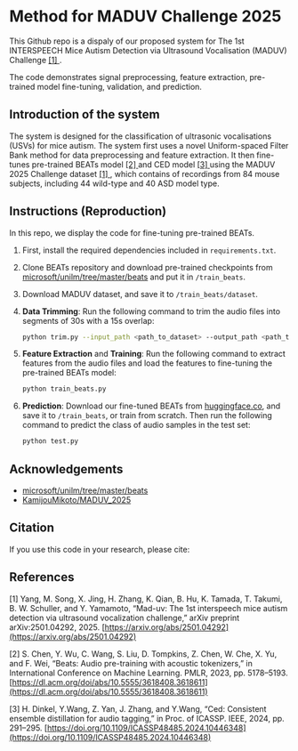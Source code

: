 # Method for MADUV Challenge 2025

This Github repo is a dispaly of our proposed system for The 1st INTERSPEECH Mice Autism Detection via Ultrasound Vocalisation (MADUV) Challenge [ [1] ](#1).

The code demonstrates signal preprocessing, feature extraction, pre-trained model fine-tuning, validation, and prediction.

## Introduction of the system

The system is designed for the classification of ultrasonic vocalisations (USVs) for mice autism. The system first uses a novel Uniform-spaced Filter Bank method for data preprocessing and feature extraction. It then fine-tunes pre-trained BEATs model [ [2] ](#2) and CED model [ [3] ](#3) using the MADUV 2025 Challenge dataset [ [1] ](#1), which contains of recordings from 84 mouse subjects, including 44 wild-type and 40 ASD model type.

## Instructions (Reproduction)
In this repo, we display the code for fine-tuning pre-trained BEATs.

1. First, install the required dependencies included in `requirements.txt`.
2. Clone BEATs repository and download pre-trained checkpoints from [microsoft/unilm/tree/master/beats](https://github.com/microsoft/unilm/tree/master/beats) and put it in `/train_beats`.
3. Download MADUV dataset, and save it to `/train_beats/dataset`.
4. **Data Trimming**: Run the following command to trim the audio files into segments of 30s with a 15s overlap:

   ```bash
   python trim.py --input_path <path_to_dataset> --output_path <path_to_output_dir> --chunk 30000 --overlap 15000
5. **Feature Extraction** and **Training**: Run the following command to extract features from the audio files and load the features to fine-tuning the pre-trained BEATs model:

   ``` bash
   python train_beats.py
   
6. **Prediction**: Download our fine-tuned BEATs from [huggingface.co](https://huggingface.co/annonymousGit/Checkpoint-of-Method-for-MADUV-Challenge-2025/tree/main), and save it to `/train_beats`, or train from scratch. Then run the following command to predict the class of audio samples in the test set:

    ``` bash
    python test.py

## Acknowledgements
- [microsoft/unilm/tree/master/beats](https://github.com/microsoft/unilm/tree/master/beats)
- [KamijouMikoto/MADUV_2025](https://github.com/KamijouMikoto/MADUV_2025)

## Citation
If you use this code in your research, please cite:

## References
<a id="1"></a>[1] Yang, M. Song, X. Jing, H. Zhang, K. Qian, B. Hu, K. Tamada, T. Takumi, B. W. Schuller, and Y. Yamamoto, “Mad-uv: The 1st interspeech mice autism detection via ultrasound vocalization challenge,” arXiv preprint arXiv:2501.04292, 2025.
[https://arxiv.org/abs/2501.04292](https://arxiv.org/abs/2501.04292)

<a id="2"></a>[2] S. Chen, Y. Wu, C. Wang, S. Liu, D. Tompkins, Z. Chen, W. Che, X. Yu, and F. Wei, “Beats: Audio pre-training with acoustic tokenizers,” in International Conference on Machine Learning. PMLR, 2023, pp. 5178–5193.
[https://dl.acm.org/doi/abs/10.5555/3618408.3618611](https://dl.acm.org/doi/abs/10.5555/3618408.3618611)

<a id="3"></a>[3] H. Dinkel, Y.Wang, Z. Yan, J. Zhang, and Y.Wang, “Ced: Consistent ensemble distillation for audio tagging,” in Proc. of ICASSP. IEEE, 2024, pp. 291–295.
[https://doi.org/10.1109/ICASSP48485.2024.10446348](https://doi.org/10.1109/ICASSP48485.2024.10446348)

